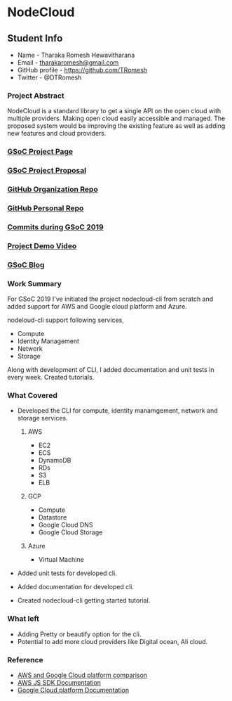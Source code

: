 # NodeCloud

## Student Info

* Name - Tharaka Romesh Hewavitharana
* Email - tharakaromesh@gmail.com
* GitHub profile - https://github.com/TRomesh
* Twitter - @DTRomesh

### Project Abstract

NodeCloud is a standard library to get a single API on the open cloud with multiple providers. Making open cloud easily accessible and managed. The proposed system would be improving the existing feature as well as adding new features and cloud providers.

### [GSoC Project Page](https://summerofcode.withgoogle.com/projects/#5556288790986752)

### [GSoC Project Proposal](https://docs.google.com/document/d/1ForylQD_kBKUZQbO458xy91bT_LxoE1Z9GmCuz1SufY)

### [GitHub Organization Repo](https://github.com/cloudlibz/nodecloud-cli)

### [GitHub Personal Repo](https://github.com/TRomesh/nodecloud-cli)

### [Commits during GSoC 2019](https://github.com/cloudlibz/nodecloud-cli/commits/master?author=TRomesh)

### [Project Demo Video](https://www.youtube.com/watch?v=A8UAJluShPE)

### [GSoC Blog](https://medium.com/nodecloud)

### Work Summary

For GSoC 2019 I've initiated the project nodecloud-cli from scratch and added support for AWS and Google cloud platform and Azure.

nodeloud-cli support following services,
- Compute
- Identity Management
- Network
- Storage

Along with development of CLI, I added documentation and unit tests in every week.
Created tutorials.


### What Covered

- Developed the CLI for compute, identity manamgement, network and storage services.

	1. AWS
		- EC2
		- ECS
		- DynamoDB
		- RDs
		- S3
		- ELB
	2. GCP
		- Compute
		- Datastore
		- Google Cloud DNS
		- Google Cloud Storage

	3. Azure
		- Virtual Machine


- Added unit tests for developed cli.
- Added documentation for developed cli.
- Created nodecloud-cli getting started tutorial.

### What left

- Adding Pretty or beautify option for the cli.
- Potential to add more cloud providers like Digital ocean, Ali cloud.

### Reference

- [AWS and Google Cloud platform comparison](https://cloud.google.com/docs/compare/aws/)
- [AWS JS SDK Documentation](http://docs.aws.amazon.com/AWSJavaScriptSDK/latest/AWS.html)
- [Google Cloud platform Documentation](https://googlecloudplatform.github.io/google-cloud-node/)
